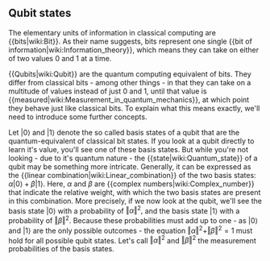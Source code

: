 ## Qubit states

The elementary units of information in classical computing are {{bits|wiki:Bit}}. As their name suggests, bits represent one single {{bit of information|wiki:Information_theory}}, which means they can take on either of two values $0$ and $1$ at a time.

{{Qubits|wiki:Qubit}} are the quantum computing equivalent of bits. They differ from classical bits - among other things - in that they can take on a multitude of values instead of just $0$ and $1,$ until that value is {{measured|wiki:Measurement_in_quantum_mechanics}}, at which point they behave just like classical bits. To explain what this means exactly, we'll need to introduce some further concepts.

Let $|0\rangle$ and $|1\rangle$ denote the so called basis states of a qubit that are the quantum-equivalent of classical bit states. If you look at a qubit directly to learn it's value, you'll see one of these basis states. But while you're not looking - due to it's quantum nature - the {{state|wiki:Quantum_state}} of a qubit may be something more intricate. Generally, it can be expressed as the {{linear combination|wiki:Linear_combination}} of the two basis states: $\alpha |0\rangle + \beta |1\rangle.$ Here, $\alpha$ and $\beta$ are {{complex numbers|wiki:Complex_number}} that indicate the relative weight, with which the two basis states are present in this combination. More precisely, if we now look at the qubit, we'll see the basis state $|0\rangle$ with a probability of $\Vert{\alpha}\Vert^2,$ and the basis state $|1\rangle$ with a probability of $\Vert{\beta}\Vert^2.$ Because these probabilities must add up to one - as $|0\rangle$ and $|1\rangle$ are the only possible outcomes - the equation $\Vert{\alpha}\Vert^2 + \Vert{\beta}\Vert^2 = 1$ must hold for all possible qubit states. Let's call $\Vert{\alpha}\Vert^2$ and $\Vert{\beta}\Vert^2$ the measurement probabilities of the basis states.

<!-- TODO introduce the interactivity -->